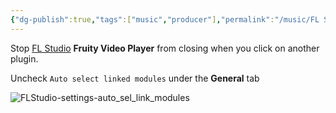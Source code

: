 ```yaml
---
{"dg-publish":true,"tags":["music","producer"],"permalink":"/music/FL Studio/Fruity Video Player Keep From Closing/","dgPassFrontmatter":true}
---
```


Stop [FL Studio](music/FL%20Studio/FL%20Studio.md) **Fruity Video Player** from closing when you click on another plugin.

Uncheck `Auto select linked modules` under the **General** tab

![FLStudio-settings-auto_sel_link_modules](attachments/FLStudio-settings-auto_sel_link_modules.PNG)
